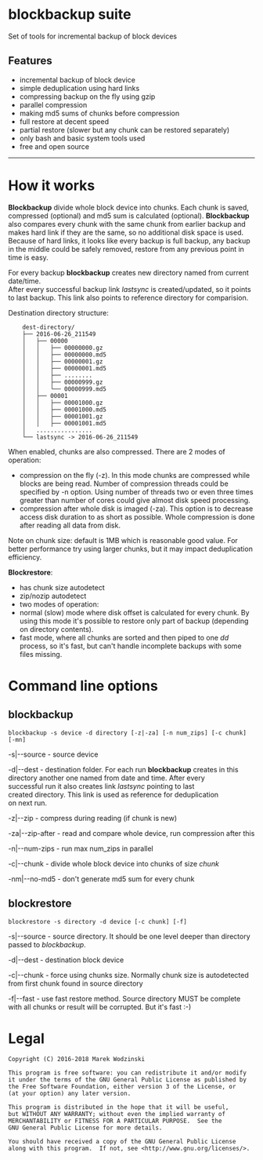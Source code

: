 blockbackup suite
=================

Set of tools for incremental backup of block devices

Features
--------

- incremental backup of block device
- simple deduplication using hard links
- compressing backup on the fly using gzip
- parallel compression
- making md5 sums of chunks before compression
- full restore at decent speed
- partial restore (slower but any chunk can be restored separately)
- only bash and basic system tools used
- free and open source


-----------

How it works
============

__Blockbackup__ divide whole block device into chunks. Each chunk is saved, 
compressed (optional) and md5 sum is calculated (optional). __Blockbackup__ also 
compares every chunk with the same chunk from earlier backup and makes 
hard link if they are the same, so no additional disk space is used.  
Because of hard links, it looks like every backup is full backup, any backup in the 
middle could be safely removed, restore from any previous point in time is easy.

For every backup __blockbackup__ creates new directory named from current date/time.  
After every successful backup link _lastsync_ is created/updated, so it points 
to last backup. This link also points to reference directory for comparision.

Destination directory structure:
```
    dest-directory/
    ├── 2016-06-26_211549
    │   ├── 00000
    │   │   ├── 00000000.gz
    │   │   ├── 00000000.md5
    │   │   ├── 00000001.gz
    │   │   ├── 00000001.md5
    │   │   ├── ........
    │   │   ├── 00000999.gz
    │   │   └── 00000999.md5
    │   ├── 00001
    │   │   ├── 00001000.gz
    │   │   ├── 00001000.md5
    │   │   ├── 00001001.gz
    │   │   ├── 00001001.md5
    │   ................
    └── lastsync -> 2016-06-26_211549
```

When enabled, chunks are also compressed. There are 2 modes of operation:
- compression on the fly (-z). In this mode chunks are compressed while blocks
are being read. Number of compression threads could be specified by -n option.
Using number of threads two or even three times greater than number of cores
could give almost disk speed processing.
- compression after whole disk is imaged (-za). This option is to decrease access
disk duration to as short as possible. Whole compression is done after reading all
data from disk.

Note on chunk size: default is 1MB which is reasonable good value.
For better performance try using larger chunks, but it may impact
deduplication efficiency.

__Blockrestore__:
- has chunk size autodetect
- zip/nozip autodetect
- two modes of operation:
 - normal (slow) mode where disk offset is calculated for every chunk. By using this
   mode it's possible to restore only part of backup (depending on directory contents).
 - fast mode, where all chunks are sorted and then piped to one _dd_ process, so
   it's fast, but can't handle incomplete backups with some files missing.


Command line options
====================

blockbackup
-----------

    blockbackup -s device -d directory [-z|-za] [-n num_zips] [-c chunk] [-mn]

-s|--source - source device

-d|--dest - destination folder. For each run __blockbackup__ creates in this  
            directory another one named from date and time. After every  
            successful run it also creates link *lastsync* pointing to last  
            created directory. This link is used as reference for deduplication  
            on next run.

-z|--zip - compress during reading (if chunk is new)

-za|--zip-after - read and compare whole device, run compression after this

-n|--num-zips - run max num_zips in parallel

-c|--chunk - divide whole block device into chunks of size _chunk_

-nm|--no-md5 - don't generate md5 sum for every chunk
 

blockrestore
------------

    blockrestore -s directory -d device [-c chunk] [-f]

-s|--source - source directory. It should be one level deeper than directory
              passed to _blockbackup_.

-d|--dest - destination block device

-c|--chunk - force using chunks size. Normally chunk size is autodetected
             from first chunk found in source directory

-f|--fast - use fast restore method. Source directory MUST be complete
            with all chunks or result will be corrupted. But it's fast :-)


Legal
=====

    Copyright (C) 2016-2018 Marek Wodzinski

    This program is free software: you can redistribute it and/or modify
    it under the terms of the GNU General Public License as published by
    the Free Software Foundation, either version 3 of the License, or
    (at your option) any later version.

    This program is distributed in the hope that it will be useful,
    but WITHOUT ANY WARRANTY; without even the implied warranty of
    MERCHANTABILITY or FITNESS FOR A PARTICULAR PURPOSE.  See the
    GNU General Public License for more details.

    You should have received a copy of the GNU General Public License
    along with this program.  If not, see <http://www.gnu.org/licenses/>.
